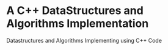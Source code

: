 # A C++ DataStructures and Algorithms Implementation
Datastructures and Algorithms Implementing using C++ Code
